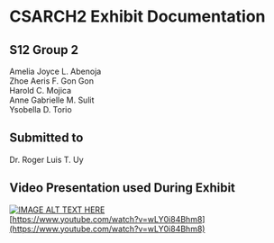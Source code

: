 # CSARCH2 Exhibit Documentation
## S12 Group 2
Amelia Joyce L. Abenoja <br>
Zhoe Aeris F. Gon Gon <br>
Harold C. Mojica <br>
Anne Gabrielle M. Sulit <br>
Ysobella D. Torio <br>
## Submitted to
Dr. Roger Luis T. Uy

## Video Presentation used During Exhibit
[![IMAGE ALT TEXT HERE](https://img.youtube.com/vi/wLY0i84Bhm8/0.jpg)](https://www.youtube.com/watch?v=wLY0i84Bhm8) <br>
[https://www.youtube.com/watch?v=wLY0i84Bhm8](https://www.youtube.com/watch?v=wLY0i84Bhm8)

